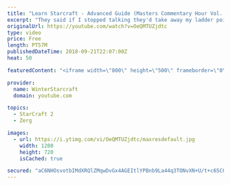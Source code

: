 ```yaml
---
title: "Learn Starcraft - Advanced Guide (Masters Commentary Hour Vol. 1)"
excerpt: "They said if I stopped talking they'd take away my ladder points. Next one I upload will have more terran/toss blame RNGesus."
originalUrl: https://youtube.com/watch?v=OeQMTUZjdtc
type: video
price: Free
length: PT57M
publishedDateTime: 2018-09-21T22:07:00Z
heat: 50

featuredContent: "<iframe width=\"800\" height=\"500\" frameborder=\"0\" src=\"https://www.youtube.com/embed/OeQMTUZjdtc\" allow=\"accelerometer; autoplay; encrypted-media; gyroscope; picture-in-picture\" allowfullscreen></iframe>"

provider:
  name: WinterStarcraft
  domain: youtube.com

topics:
  - StarCraft 2
  - Zerg

images:
  - url: https://i.ytimg.com/vi/OeQMTUZjdtc/maxresdefault.jpg
    width: 1280
    height: 720
    isCached: true

secured: "aC6NHOsvotbIMdXRQlZMqwDvGx4AGEItlYPBnb9La44q3TONvXN+U/t+c65COtDbwEkcUpfOIL0F3+ZtUCW4WR29KWvT4fWIoz8otZ7phF4Xcgm9hgS1u3hXDmrMeCEO3ox1Kki2tBmOq92ZjzKhJKjYQugJIvV+tY91a18xUwFyGM6M0BRVgNt0/OKFS86czn8meCwizJJ7jQrBM/nI2/fsxZTMHQ5yH4iiNRRLJ5T7hcVEmbKAjyL6j20QGu0OKBkxaBMnDDJh7iwEAkY+LpgWbJgIFVmBOrQ2cbpThbQXk7KVNNpl9PZdg1m2JhTKmMzGLJtiK1eWKt/WAFC6swnaBT4R6OiZY+kP1GQF3Rg9gq4YuE4+lIlvGvBshABOM/ScvzMWP4Ym3P6ZJ0fDhLmk3Me70z5hp41vvCok2H4=;CyhNzBl3Wxg/qPoAAsqIOQ=="
---
```


